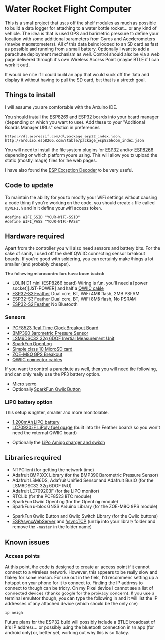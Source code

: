 # Water Rocket Flight Computer

This is a small project that uses off the shelf modules as much as possible to build a data logger for attaching to a 
water bottle rocket... or any kind of vehicle. The idea is that is used GPS and barimetric pressure to define your 
location with some additional parameters from Gyros and Accelerometers (maybe magnetometers). All of this data being 
logged to an SD card as fast as possible and running from a small battery. Optionally I want to add a parachute 
deployment mechanism as well. Control should also be via a web page delivered through it's own Wireless Access Point 
(maybe BTLE if I can work it out).

It would be nice if I could build an app that would suck off the data and display it without having to pull the SD
card, but that is a stretch goal.

Things to install
-----------------
I will assume you are comfortable with the Arduino IDE.

You should install the ESP8266 and ESP32 boards into your board manager (depending on which you want to use). 
Add these to your "Additional Boards Manager URLs" section in preferences.

```
https://dl.espressif.com/dl/package_esp32_index.json, 
http://arduino.esp8266.com/stable/package_esp8266com_index.json
```

You will need to install the file system plugins for 
[ESP32](https://microcontrollerslab.com/install-esp32-filesystem-uploader-in-arduino-ide-spiffs/) and/or 
[ESP8266](https://randomnerdtutorials.com/install-esp8266-filesystem-uploader-arduino-ide/) depending 
on which platform youre using. This will allow you to upload the static (mostly image) files for the web pages.

I have also found the [ESP Exception Decoder](https://github.com/me-no-dev/EspExceptionDecoder) to be very useful.

Code to update
--------------
To maintain the ability for you to modify your WiFi settings without causing a code thing if you're working on the code, 
you should create a file called `myWIFI.h` and in it define your wifi access token.

```
#define WIFI_SSID "YOUR-WIFI-SSID"
#define WIFI_PASS "YOUR-WIFI-PASS"
```

Hardware required
-----------------
Apart from the controller you will also need sensors and battery bits. For the sake of sanity I used off the shelf QWIIC
connecting sensor breakout boards. If you're good with soldering, you can certainly make things a lot smaller (and 
probably cheaper).

The following microcontrollers have been tested:

* LOLIN D1 mini (ESP8266 board) Wiring is fun, you'll need a [power socket][JST-POWER] and half a [QWIIC cable][QWIIC-CONNECTOR]
* [ESP32-S3 Feather][ESP32-S3] Dual core, BT, WiFi 4MB flash, 2MB PSRAM
* [ESP32-S3 Feather][ESP32-S3-NOPSRAM] Dual core, BT, WiFi 8MB flash, No PSRAM
* [ESP32-S2 Feather][ESP32-S2] No Bluetooth

[ESP32-S3]: https://shop.pimoroni.com/products/adafruit-esp32-s3-feather-with-4mb-flash-2mb-psram-stemma-qt-qwiic?variant=40017517215827
[ESP32-S3-NOPSRAM]: https://shop.pimoroni.com/products/adafruit-esp32-s3-feather-with-stemma-qt-qwiic-8mb-flash-no-psram?variant=39878737395795
[ESP32-S2]: https://shop.pimoroni.com/products/adafruit-esp32-s2-feather-2-mb-psram-and-stemma-qt-qwiic?variant=39537754210387

### Sensors
* [PCF8523 Real Time Clock Breakout Board][RTC]
* [BMP390 Barometric Pressure Sensor][BMP390]
* [LSM6DSO32 32g 6DOF Inertial Measurement Unit][IMU]
* [SparkFun OpenLog][OPENLOG]
* [Simple class 10 MicroSD card][SDCARD]
* [ZOE-M8Q GPS Breakout][GPS]
* [QWIIC connector cables][QWIIC-CONNECTOR]

[RTC]: https://shop.pimoroni.com/products/adafruit-pcf8523-real-time-clock-breakout-board-stemma-qt-qwiic?variant=39421340680275
[BMP390]: https://shop.pimoroni.com/products/adafruit-bmp390-precision-barometric-pressure-and-altimeter-stemma-qt-qwiic?variant=32302189346899
[IMU]: https://shop.pimoroni.com/products/adafruit-lsm6dso32-6-dof-accelerometer-and-gyroscope-stemma-qt-qwiic?variant=32237051641939
[GPS]: https://shop.pimoroni.com/products/sparkfun-gps-breakout-zoe-m8q-qwiic?variant=31615967789139
[OPENLOG]: https://shop.pimoroni.com/products/sparkfun-qwiic-openlog?variant=40046785953875
[QWIIC-CONNECTOR]: https://shop.pimoroni.com/products/jst-sh-cable-qwiic-stemma-qt-compatible?variant=31910609813587
[SDCARD]: https://smile.amazon.co.uk/dp/B07R59FHVG

If you want to control a parachute as well, then you will need the following, and can only really use the PP3 battery
option.

<!-- * [8-Channel PWM or Servo FeatherWing][SERVO-FEATHER] -->
* [Micro servo][TOWER-PRO]
* Optionally [SparkFun Qwiic Button][BUTTON]

[SERVO-FEATHER]: https://shop.pimoroni.com/products/8-channel-pwm-or-servo-featherwing-add-on-for-all-feather-boards?variant=13710765383
<!-- [MICRO-SERVO]: https://shop.pimoroni.com/products/servo-generic-sub-micro-size?variant=19330899143 -->
[TOWER-PRO]: https://thepihut.com/products/servo-motor-sg92r-micro
[BUTTON]: https://shop.pimoroni.com/products/sparkfun-qwiic-button-green-led?variant=32000924647507

### LiPO battery option
This setup is lighter, smaller and more monitorable.

* [1,200mAh LiPO battery][LIPO-BATTERY]
* [LC709203F LiPoly fuel guage][LIPO-MONITOR] (built into the Feather boards so you won't need the external QWIIC board)
<!-- * [AP3429A 3.3V Buck Converter Breakout][REGULATOR-3v] -->
* Optionally the [LiPo Amigo charger and switch][AMIGO]

<!-- [REGULATOR-3v]: https://shop.pimoroni.com/products/ap3429a-3-3v-buck-converter-breakout-3-3v-output-1-2a-max?variant=32173899546707 -->
[LIPO-BATTERY]: https://shop.pimoroni.com/products/lipo-battery-pack?variant=20429082183
[AMIGO]: https://shop.pimoroni.com/products/lipo-amigo?variant=39779302539347
[LIPO-MONITOR]: https://shop.pimoroni.com/products/adafruit-lc709203f-lipoly-liion-fuel-gauge-and-battery-monitor-stemma-jst-ph-qt-qwiic?variant=32236623396947

<!-- 
### PP3 battery option
This option will run the controller but you have no visibility of the power level.

* [PP3 battery][PP3-BATTERY]
* [PP3 battery snap][PP3-SNAP]
* [5v power regulator][REGULATOR-5V]
* 2x [JST power leads][JST-POWER] (one for the 5v rail of the microcontroller and one for the servo board)

[JST-POWER]: https://shop.pimoroni.com/products/jst-2-wire-assembly?variant=711377809
[PP3-SNAP]: https://shop.pimoroni.com/products/pp3-battery-snap?variant=371728927
[REGULATOR-5V]: https://smile.amazon.co.uk/dp/B08HK6Z91G
[PP3-BATTERY]: https://smile.amazon.co.uk/dp/B093CBYWSL
-->

Libraries required
------------------
* NTPClient (for getting the network time)
* Adafruit BMP3XX Library (for the BMP390 Barometric Pressure Sensor)
* Adafruit LSM6DS, Adafruit Unified Sensor and Adafruit BusIO (for the LSM6DSO32 32g 6DOF IMU)
* Adafruit LC709203F (for the LiPO monitor)
* RTCLib (for the PCF8523 RTC module)
* SparkFun Qwiic OpenLog (for the OpenLog module)
* SparkFun u-blox GNSS Arduino Library (for the ZOE-M8Q GPS module)
<!-- * Adafruit PWM Servo Driver Library (for the 8-channel servo board) -->
* SparkFun Qwiic Button and Qwiic Switch Library (for the Qwiic buttons)
* [ESPAsyncWebServer][ESPAsyncWebServer] and [AsyncTCP][AsyncTCP] (unzip into your library folder and remove the `-master` in the folder name)

[ESPAsyncWebServer]: https://github.com/me-no-dev/ESPAsyncWebServer
[AsyncTCP]: https://github.com/me-no-dev/AsyncTCP
Known issues
------------

### Access points
At this point, the code is designed to create an access point if it cannot connect to a wireless network. However, this
appears to be really slow and flakey for some reason. For use out in the field, I'd recommend setting up a hotspot on 
your phone for it to connect to. Finding the IP address to connect to though can be tricky. On my Pixel device I cannot
see a list of connected devices (thanks google for the proivacy concern). If you use a terminal emulator though, you can
type the following in and it will list the IP addresses of any attached device (which should be the only one)

```
ip neigh
```

Future plans for the ESP32 build will possibly include a BTLE broadcast of it's IP address... or possibly using the bluetooth
connection in an app (for android only) or, better yet, working out why this is so flakey.
